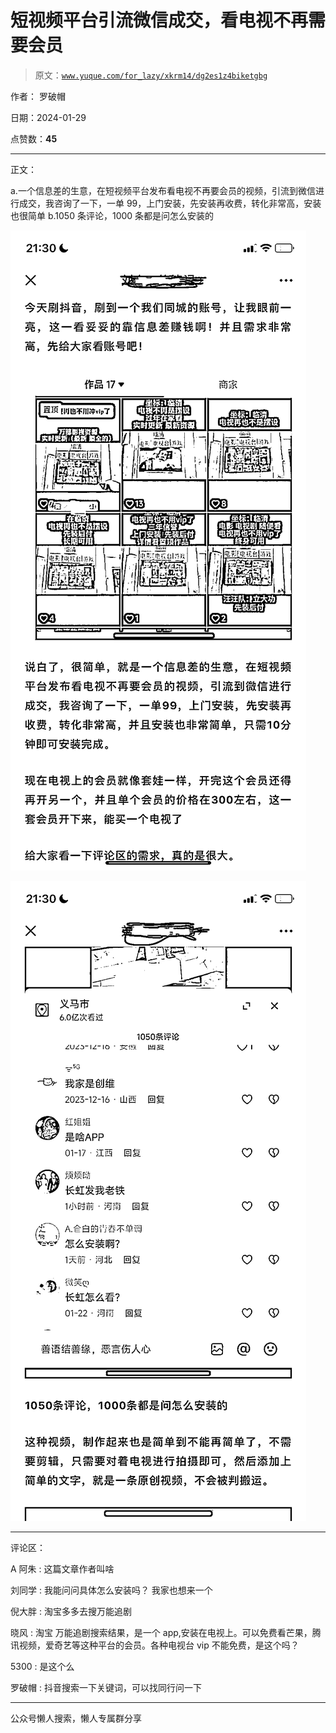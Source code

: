 # 短视频平台引流微信成交，看电视不再需要会员

> 原文：[`www.yuque.com/for_lazy/xkrm14/dg2es1z4biketgbg`](https://www.yuque.com/for_lazy/xkrm14/dg2es1z4biketgbg)

作者： 罗破帽

日期：2024-01-29

点赞数：**45**

* * *

正文：

a.一个信息差的生意，在短视频平台发布看电视不再要会员的视频，引流到微信进行成交，我咨询了一下，一单 99，上门安装，先安装再收费，转化非常高，安装也很简单
b.1050 条评论，1000 条都是问怎么安装的

![](img/ae6edae79c4389ab9dd4aac4a7254cb8.png)

![](img/e4e9d194007dd6cdc58f27cc138b8b0f.png)

* * *

评论区：

A 阿朱 : 这篇文章作者叫啥

刘同学 : 我能问问具体怎么安装吗？ 我家也想来一个

倪大胖 : 淘宝多多去搜万能追剧

晓风 : 淘宝 万能追剧搜索结果，是一个 app,安装在电视上。可以免费看芒果，腾讯视频，爱奇艺等这种平台的会员。各种电视台 vip 不能免费，是这个吗？

5300 : 是这个么

罗破帽 : 抖音搜索一下关键词，可以找同行问一下

* * *

公众号懒人搜索，懒人专属群分享